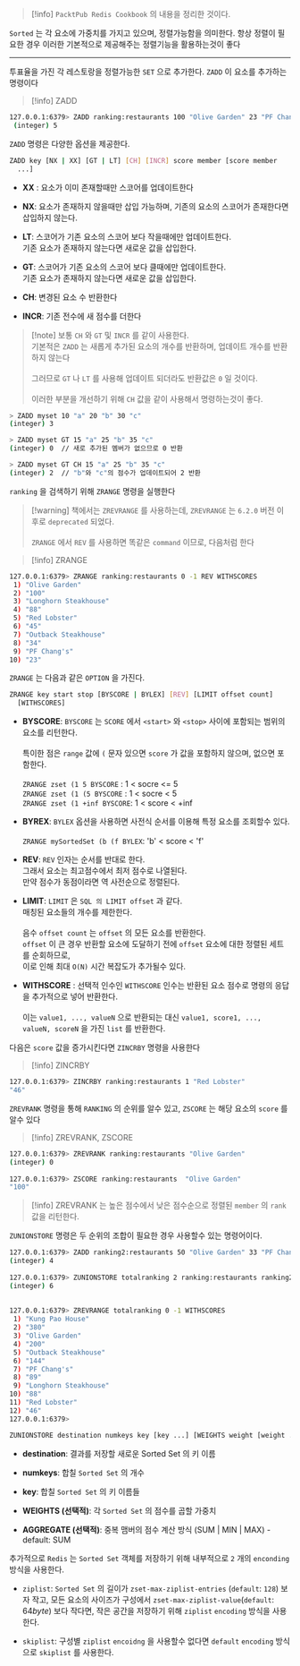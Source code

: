 
>[!info] `PacktPub Redis Cookbook` 의 내용을 정리한 것이다.

`Sorted` 는 각 요소에 가중치를 가지고 있으며, 정렬가능함을 의미한다.
항상 정렬이 필요한 경우 이러한 기본적으로 제공해주는 정렬기능을 활용하는것이 좋다

---

투표율을 가진 각 레스토랑을 정렬가능한 `SET` 으로 추가한다.
`ZADD` 이 요소를 추가하는 명령이다

>[!info] ZADD
```sh
127.0.0.1:6379> ZADD ranking:restaurants 100 "Olive Garden" 23 "PF Chang's" 34 "Outback Steakhouse" 45 "Red Lobster" 88 "Longhorn Steakhouse"
 (integer) 5
```

`ZADD` 명령은 다양한 옵션을 제공한다.

```sh
ZADD key [NX | XX] [GT | LT] [CH] [INCR] score member [score member
  ...]
```

- **XX** : 요소가 이미 존재할때만 스코어를 업데이트한다

- **NX**: 요소가 존재하지 않을때만 삽입 가능하며, 기존의 요소의 스코어가 존재한다면 삽입하지 않는다.

- **LT**: 스코어가 기존 요소의 스코어 보다 작을때에만 업데이트한다.<br>기존 요소가 존재하지 않는다면 새로운 값을 삽입한다.

- **GT**: 스코어가 기존 요소의 스코어 보다 클때에만 업데이트한다.<br>기존 요소가 존재하지 않는다면 새로운 값을 삽입한다.

- **CH**: 변경된 요소 수 반환한다

- **INCR**: 기존 전수에 새 점수를 더한다

>[!note] 보통 `CH` 와 `GT` 및 `INCR` 를 같이 사용한다.<br> 기본적은 `ZADD` 는 새롭게 추가된 요소의 개수를 반환하며, 업데이트 개수를 반환하지 않는다<br><br> 그러므로 `GT` 나 `LT` 를 사용해 업데이트 되더라도 반환값은 `0` 일 것이다.<br><br>이러한 부분을 개선하기 위해 `CH` 값을 같이 사용해서 명령하는것이 좋다.

```sh
> ZADD myset 10 "a" 20 "b" 30 "c"
(integer) 3

> ZADD myset GT 15 "a" 25 "b" 35 "c"
(integer) 0  // 새로 추가된 멤버가 없으므로 0 반환

> ZADD myset GT CH 15 "a" 25 "b" 35 "c"
(integer) 2  // "b"와 "c"의 점수가 업데이트되어 2 반환
```

`ranking` 을 검색하기 위해 `ZRANGE` 명령을 실행한다

>[!warning] 책에서는 `ZREVRANGE` 를 사용하는데, `ZREVRANGE` 는 `6.2.0` 버전 이후로 `deprecated` 되었다.<br><br>`ZRANGE` 에서 `REV` 를 사용하면 똑같은 `command` 이므로, 다음처럼 한다


>[!info] ZRANGE
```sh
127.0.0.1:6379> ZRANGE ranking:restaurants 0 -1 REV WITHSCORES
 1) "Olive Garden"
 2) "100"
 3) "Longhorn Steakhouse"
 4) "88"
 5) "Red Lobster"
 6) "45"
 7) "Outback Steakhouse"
 8) "34"
 9) "PF Chang's"
10) "23"
```

`ZRANGE` 는 다음과 같은 `OPTION` 을 가진다.

```sh
ZRANGE key start stop [BYSCORE | BYLEX] [REV] [LIMIT offset count]
  [WITHSCORES]
```

- **BYSCORE**: `BYSCORE` 는 `SCORE` 에서  `<start>` 와 `<stop>` 사이에 포함되는 범위의 요소를 리턴한다.<br><br>특이한 점은 `range` 값에 `(` 문자 있으면 `score` 가 값을 포함하지 않으며, 없으면 포함한다.<br> <br>`ZRANGE zset (1 5 BYSCORE` : 1 < socre <= 5 <br>`ZRANGE zset (1 (5 BYSCORE` : 1 < socre < 5 <br>`ZRANGE zset (1 +inf BYSCORE`: 1 < score < +inf

- **BYREX**:  `BYLEX` 옵션을 사용하면 사전식 순서를 이용해 특정 요소를 조회할수 있다.<br><br>`ZRANGE mySortedSet (b (f BYLEX`: 'b' < score < 'f'

- **REV**: `REV` 인자는 순서를 반대로 한다.<br>그래서 요소는 최고점수에서 최저 점수로 나열된다.<br>만약 점수가 동점이라면 역 사전순으로 정렬된다.

- **LIMIT**: `LIMIT` 은 `SQL 의 LIMIT offset` 과 같다.<br>매칭된 요소들의 개수를 제한한다.<br><br>음수 `offset count`  는 `offset` 의 모든 요소를 반환한다.<br>`offset` 이 큰 경우 반환할 요소에 도달하기 전에 `offset` 요소에 대한 정렬된 세트를 순회하므로,<br>이로 인해 최대 `O(N)` 시간 복잡도가 추가될수 있다.

- **WITHSCORE** : 선택적 인수인 `WITHSCORE` 인수는 반환된 요소 점수로 명령의 응답을 추가적으로 넣어 반환한다.<br><br>이는 `value1, ..., valueN` 으로 반환되는 대신 `value1, score1, ..., valueN, scoreN` 을 가진 `list` 를 반환한다.

다음은 `score` 값을 증가시킨다면 `ZINCRBY` 명령을 사용한다 

>[!info] ZINCRBY
```sh
127.0.0.1:6379> ZINCRBY ranking:restaurants 1 "Red Lobster"  
"46"
```

`ZREVRANK` 명령을 통해 `RANKING` 의 순위를 알수 있고, `ZSCORE` 는 해당 요소의 `score` 를 알수 있다

>[!info] ZREVRANK, ZSCORE
```sh
127.0.0.1:6379> ZREVRANK ranking:restaurants "Olive Garden" 
(integer) 0 
 
127.0.0.1:6379> ZSCORE ranking:restaurants  "Olive Garden" 
"100"
```

>[!info] ZREVRANK 는 높은 점수에서 낮은 점수순으로 정렬된 `member` 의 `rank` 값을 리턴한다.

`ZUNIONSTORE` 명령은 두 순위의 조합이 필요한 경우 사용할수 있는 명령어이다.

```sh
127.0.0.1:6379> ZADD ranking2:restaurants 50 "Olive Garden" 33 "PF Chang's" 55 "Outback Steakhouse" 190 "Kung Pao House" 
(integer) 4 
 
127.0.0.1:6379> ZUNIONSTORE totalranking 2 ranking:restaurants ranking2:restaurants WEIGHTS 1 2 
(integer) 6 
 
 
127.0.0.1:6379> ZREVRANGE totalranking 0 -1 WITHSCORES 
 1) "Kung Pao House" 
 2) "380" 
 3) "Olive Garden" 
 4) "200" 
 5) "Outback Steakhouse" 
 6) "144" 
 7) "PF Chang's" 
 8) "89" 
 9) "Longhorn Steakhouse" 
10) "88" 
11) "Red Lobster" 
12) "46" 
127.0.0.1:6379>
```

```sh
ZUNIONSTORE destination numkeys key [key ...] [WEIGHTS weight [weight ...]] [AGGREGATE SUM|MIN|MAX]
```

- **destination**: 결과를 저장할 새로운 Sorted Set 의 키 이름

- **numkeys**: 합칠 `Sorted Set` 의 개수

- **key**: 합칠 `Sorted Set` 의 키 이름들

- **WEIGHTS (선택적)**: 각 `Sorted Set` 의 점수를 곱할 가중치

- **AGGREGATE (선택적)**: 중복 맴버의 점수 계산 방식 (SUM | MIN | MAX) - default: SUM

추가적으로 `Redis` 는 `Sorted Set` 객체를 저장하기 위해 내부적으로 `2` 개의 `enconding` 방식을 사용한다.

- `ziplist`: `Sorted Set` 의 길이가 `zset-max-ziplist-entries` (`default`: `128`) 보자 작고, 모든 요소의 사이즈가 구성에서 `zset-max-ziplist-value`(`default`: $64byte$) 보다 작다면, 작은 공간을 저장하기 위해 `ziplist` `encoding` 방식을 사용한다. 

- `skiplist`: 구성별 `ziplist` `encoidng` 을 사용할수 없다면 `default` `encoding` 방식으로 `skiplist` 를 사용한다.



